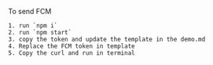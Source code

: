 To send FCM 

    1. run `npm i`
    2. run `npm start`
    3. copy the token and update the template in the demo.md
    4. Replace the FCM token in template
    5. Copy the curl and run in terminal